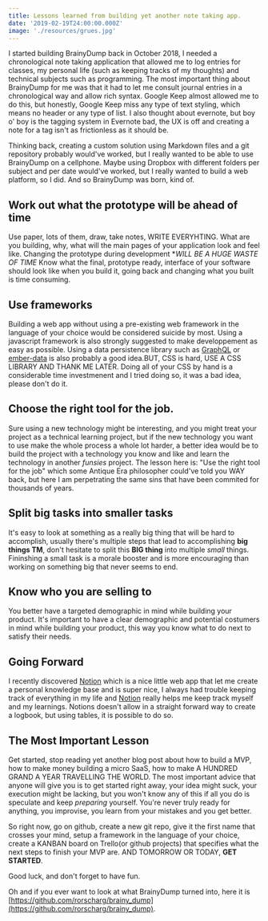 ```yaml
---
title: Lessons learned from building yet another note taking app.
date: '2019-02-19T24:00:00.000Z'
image: './resources/grues.jpg'
---
```


I started building BrainyDump back in October 2018, I needed a chronological note taking application that allowed me to log entries for
classes, my personal life (such as keeping tracks of my thoughts) and technical subjects such as programming.
The most important thing about BrainyDump for me was that it had to let me consult journal entries in a chronological way and allow rich syntax. Google Keep almost allowed me to do this, but honestly, Google Keep miss any
type of text styling, which means no header or any type of list. I also thought about evernote, but boy o' boy is the tagging system in Evernote bad, the UX is off and creating a note for a tag isn't as frictionless as it should be.

Thinking back, creating a custom solution using Markdown files and a git repository probably would've worked, but I really wanted to be able to use BrainyDump
on a cellphone. Maybe using Dropbox with different folders per subject and per date would've worked, but I really wanted to build a web platform, so
I did. And so BrainyDump was born, kind of.

## Work out what the prototype will be ahead of time

Use paper, lots of them, draw, take notes, WRITE EVERYHTING. What are you building, why, what will the main pages of your application look
and feel like. Changing the prototype during development \*_WILL BE A HUGE WASTE OF TIME_
Know what the final, prototype ready, interface of your software should look like when you build it,
going back and changing what you built is time consuming.

## Use frameworks

Building a web app without using a pre-existing web framework in the language of your choice would be considered suicide by most.
Using a javascript framework is also strongly suggested to make developpement as easy as possible. Using a data persistence library such
as [GraphQL](https://www.apollographql.com/) or [ember-data](https://github.com/emberjs/data) is also probably a good idea.BUT, CSS is hard, USE A CSS LIBRARY AND THANK ME LATER. Doing all of your CSS by hand is a considerable time investmenent and I tried doing so, it was a bad idea, please don't do it.

## Choose the right tool for the job.

Sure using a new technology might be interesting, and you might treat your project as a technical learning
project, but if the new technology you want to use make the whole process a whole lot harder, a better idea
would be to build the project with a technology you know and like and learn the technology in another _funsies_ project. The lesson here is: "Use the right tool for
the job" which some Antique Era philosopher could've told you WAY back, but here I am perpetrating the same sins that have been commited for thousands of years.

## Split big tasks into smaller tasks

It's easy to look at something as a really big thing that will be hard to accomplish, usually there's multiple steps that lead to accomplishing
**big things TM**, don't hesitate to split this **BIG thing** into multiple _small_ things. Fininshing a small task is a morale booster and is more
encouraging than working on something big that never seems to end.

## Know who you are selling to

You better have a targeted demographic in mind while building your product.
It's important to have a clear demographic and potential costumers in mind while building your product,
this way you know what to do next to satisfy their needs.

## Going Forward

I recently discovered [Notion](https://www.notion.so) which is a nice little web app that let me create a personal knowledge base and is super nice, I always had trouble
keeping track of everything in my life and [Notion](https://www.notion.so) really helps me keep track myself and my learnings. Notions doesn't allow in a straight forward
way to create a logbook, but using tables, it is possible to do so.

## The Most Important Lesson

Get started, stop reading yet another blog post about how to build a MVP, how to make money building a micro SaaS,
how to make A HUNDRED GRAND A YEAR TRAVELLING THE WORLD. The most important advice that anyone will give you is to get
started right away, your idea might suck, your execution might be lacking, but you won't know any of this
if all you do is speculate and keep _preparing_ yourself. You're never truly ready for anything, you improvise,
you learn from your mistakes and you get better.

So right now, go on github, create a new git repo, give it the first name that crosses your mind, setup a framework in the language of your choice,
create a KANBAN board on Trello(or github projects) that specifies what the next steps to finish your MVP are. AND TOMORROW OR TODAY, **GET STARTED**.

Good luck, and don't forget to have fun.

Oh and if you ever want to look at what BrainyDump turned into, here it is [https://github.com/rorscharg/brainy_dump](https://github.com/rorscharg/brainy_dump).
